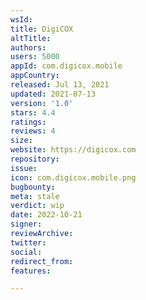 ```yaml
---
wsId: 
title: DigiCOX
altTitle: 
authors: 
users: 5000
appId: com.digicox.mobile
appCountry: 
released: Jul 13, 2021
updated: 2021-07-13
version: '1.0'
stars: 4.4
ratings: 
reviews: 4
size: 
website: https://digicox.com
repository: 
issue: 
icon: com.digicox.mobile.png
bugbounty: 
meta: stale
verdict: wip
date: 2022-10-21
signer: 
reviewArchive: 
twitter: 
social: 
redirect_from: 
features: 

---
```


